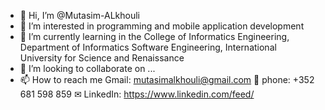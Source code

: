 - 👋 Hi, I’m @Mutasim-ALkhouli
- 👀 I’m interested in programming and mobile application development
- 🏫 I’m currently learning in the College of Informatics Engineering, Department of Informatics Software Engineering, International University for Science and Renaissance
- 💞️ I’m looking to collaborate on ...
- 📫 How to reach me 
                    Gmail: mutasimalkhouli@gmail.com
                    📱 phone: +352 681 598 859
                    ✉ LinkedIn: https://www.linkedin.com/feed/

<!---
Mutasim-ALkhouli/Mutasim-ALkhouli is a ✨ special ✨ repository because its `README.md` (this file) appears on your GitHub profile.
You can click the Preview link to take a look at your changes.
--->
